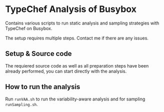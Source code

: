# TypeChef Analysis of Busybox

Contains various scripts to run static analysis and sampling strategies with TypeChef on Busybox.

The setup requires multiple steps. Contact me if there are any issues.

## Setup & Source code

The requiered source code as well as all preparation steps have been already performed, you can start directly with the analysis.


## How to run the analysis

Run `runVAA.sh` to run the variability-aware analysis and for sampling `runSampling.sh`. 
